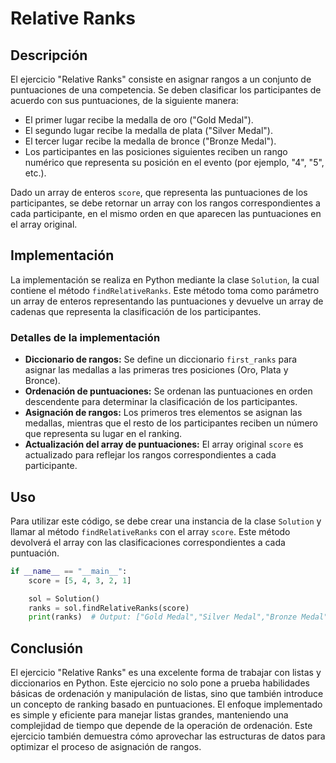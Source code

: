 # Relative Ranks

## Descripción

El ejercicio "Relative Ranks" consiste en asignar rangos a un conjunto de puntuaciones de una competencia. Se deben clasificar los participantes de acuerdo con sus puntuaciones, de la siguiente manera:

- El primer lugar recibe la medalla de oro ("Gold Medal").
- El segundo lugar recibe la medalla de plata ("Silver Medal").
- El tercer lugar recibe la medalla de bronce ("Bronze Medal").
- Los participantes en las posiciones siguientes reciben un rango numérico que representa su posición en el evento (por ejemplo, "4", "5", etc.).

Dado un array de enteros `score`, que representa las puntuaciones de los participantes, se debe retornar un array con los rangos correspondientes a cada participante, en el mismo orden en que aparecen las puntuaciones en el array original.

## Implementación

La implementación se realiza en Python mediante la clase `Solution`, la cual contiene el método `findRelativeRanks`. Este método toma como parámetro un array de enteros representando las puntuaciones y devuelve un array de cadenas que representa la clasificación de los participantes.

### Detalles de la implementación

- **Diccionario de rangos:** Se define un diccionario `first_ranks` para asignar las medallas a las primeras tres posiciones (Oro, Plata y Bronce).
- **Ordenación de puntuaciones:** Se ordenan las puntuaciones en orden descendente para determinar la clasificación de los participantes.
- **Asignación de rangos:** Los primeros tres elementos se asignan las medallas, mientras que el resto de los participantes reciben un número que representa su lugar en el ranking.
- **Actualización del array de puntuaciones:** El array original `score` es actualizado para reflejar los rangos correspondientes a cada participante.

## Uso

Para utilizar este código, se debe crear una instancia de la clase `Solution` y llamar al método `findRelativeRanks` con el array `score`. Este método devolverá el array con las clasificaciones correspondientes a cada puntuación.

```python
if __name__ == "__main__":
    score = [5, 4, 3, 2, 1]

    sol = Solution()
    ranks = sol.findRelativeRanks(score)
    print(ranks)  # Output: ["Gold Medal","Silver Medal","Bronze Medal","4","5"]
```

## Conclusión

El ejercicio "Relative Ranks" es una excelente forma de trabajar con listas y diccionarios en Python. Este ejercicio no solo pone a prueba habilidades básicas de ordenación y manipulación de listas, sino que también introduce un concepto de ranking basado en puntuaciones. El enfoque implementado es simple y eficiente para manejar listas grandes, manteniendo una complejidad de tiempo que depende de la operación de ordenación. Este ejercicio también demuestra cómo aprovechar las estructuras de datos para optimizar el proceso de asignación de rangos.
